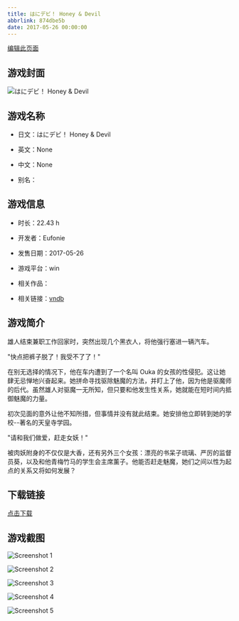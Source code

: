 ```yaml
---
title: はにデビ！ Honey & Devil
abbrlink: 874dbe5b
date: 2017-05-26 00:00:00
---
```

[编辑此页面](https://github.com/ACG-3/ADV3-source/blob/main/source/_posts/games/%E3%81%AF%E3%81%AB%E3%83%87%E3%83%93%EF%BC%81%20Honey%20%26%20Devil.md)

## 游戏封面

![はにデビ！ Honey & Devil](https%3A//pan.timero.xyz/onedrive/img_lib_001/%E3%81%AF%E3%81%AB%E3%83%87%E3%83%93%EF%BC%81%20Honey%20%26%20Devil_cover.avif)


## 游戏名称

- 日文：はにデビ！ Honey & Devil
- 英文：None
- 中文：None

- 别名：


## 游戏信息

- 时长：22.43 h
- 开发者：Eufonie
- 发售日期：2017-05-26
- 游戏平台：win
- 相关作品：

- 相关链接：[vndb](https://vndb.org/v20470)


## 游戏简介

雄人结束兼职工作回家时，突然出现几个黑衣人，将他强行塞进一辆汽车。

"快点把裤子脱了！我受不了了！"

在别无选择的情况下，他在车内遭到了一个名叫 Ouka 的女孩的性侵犯。这让她肆无忌惮地兴奋起来。她拼命寻找驱除魅魔的方法，并盯上了他，因为他是驱魔师的后代。虽然雄人对驱魔一无所知，但只要和他发生性关系，她就能在短时间内抵御魅魔的力量。

初次见面的意外让他不知所措，但事情并没有就此结束。她安排他立即转到她的学校--著名的天皇寺学园。

"请和我们做爱，赶走女妖！"

被肉妖附身的不仅仅是大香，还有另外三个女孩：漂亮的书呆子琉璃、严厉的监督员葵，以及和他青梅竹马的学生会主席薰子。他能否赶走魅魔，她们之间以性为起点的关系又将如何发展？




## 下载链接

[点击下载](https://pan.timero.xyz/onedrive/adv_lib_001/%E3%81%AF%E3%81%AB%E3%83%87%E3%83%93%EF%BC%81%20Honey%20%26%20Devil)


## 游戏截图


![Screenshot 1](https%3A//pan.timero.xyz/onedrive/img_lib_001/%E3%81%AF%E3%81%AB%E3%83%87%E3%83%93%EF%BC%81%20Honey%20%26%20Devil_Screenshot_1.avif)

![Screenshot 2](https%3A//pan.timero.xyz/onedrive/img_lib_001/%E3%81%AF%E3%81%AB%E3%83%87%E3%83%93%EF%BC%81%20Honey%20%26%20Devil_Screenshot_2.avif)

![Screenshot 3](https%3A//pan.timero.xyz/onedrive/img_lib_001/%E3%81%AF%E3%81%AB%E3%83%87%E3%83%93%EF%BC%81%20Honey%20%26%20Devil_Screenshot_3.avif)

![Screenshot 4](https%3A//pan.timero.xyz/onedrive/img_lib_001/%E3%81%AF%E3%81%AB%E3%83%87%E3%83%93%EF%BC%81%20Honey%20%26%20Devil_Screenshot_4.avif)

![Screenshot 5](https%3A//pan.timero.xyz/onedrive/img_lib_001/%E3%81%AF%E3%81%AB%E3%83%87%E3%83%93%EF%BC%81%20Honey%20%26%20Devil_Screenshot_5.avif)

